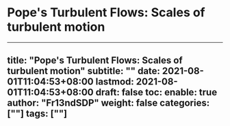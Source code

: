 # Pope's Turbulent Flows: Scales of turbulent motion

---
title: "Pope's Turbulent Flows: Scales of turbulent motion"
subtitle: ""
date: 2021-08-01T11:04:53+08:00
lastmod: 2021-08-01T11:04:53+08:00
draft: false
toc:
  enable: true
author: "Fr13ndSDP"
weight: false
categories: [""]
tags: [""]
---

